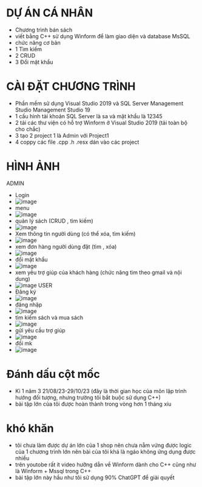 # DỰ ÁN CÁ NHÂN
- Chương trình bán sách 
- viết bằng C++ sử dụng Winform để làm giao diện và database MsSQL
- chức năng cơ bản
- 1 Tìm kiếm
- 2 CRUD
- 3 Đổi mật khẩu
# CÀI ĐẶT CHƯƠNG TRÌNH
- Phần mềm sử dụng Visual Studio 2019 và SQL Server Management Studio Management Studio 19
- 1 cấu hình tài khoản SQL Server là sa và mật khẩu là 12345
- 2 tải các thư viện có hỗ trợ Winform ở Visual Studio 2019 (tải toàn bộ cho chắc)
- 3 tạo 2 project 1 là Admin với Project1
- 4 coppy các file .cpp .h .resx dán vào các project
# HÌNH ẢNH
ADMIN
- Login
- ![image](https://github.com/hiepnx03/2023-10-CPP-WinForm-MsSQL-QLsach/assets/71397941/12e9c999-2482-4537-9dcd-70746e82a2e9)
- menu
- ![image](https://github.com/hiepnx03/2023-10-CPP-WinForm-MsSQL-QLsach/assets/71397941/55aec50c-0397-4319-8c37-95f45314245b)
- quản lý sách (CRUD , tìm kiếm)
- ![image](https://github.com/hiepnx03/2023-10-CPP-WinForm-MsSQL-QLsach/assets/71397941/dccae331-2dbd-483e-9e36-684c6ac34a45)
- Xem thông tin người dùng (có thể xóa, tìm kiếm)
- ![image](https://github.com/hiepnx03/2023-10-CPP-WinForm-MsSQL-QLsach/assets/71397941/73eb5fcf-0a65-42c5-b1ad-e46694a813fa)
- xem đơn hàng người dùng đặt (tìm , xóa)
- ![image](https://github.com/hiepnx03/2023-10-CPP-WinForm-MsSQL-QLsach/assets/71397941/071becd6-10e9-4a44-80c5-e3660b8a3c64)
- đổi mật khẩu
- ![image](https://github.com/hiepnx03/2023-10-CPP-WinForm-MsSQL-QLsach/assets/71397941/d53bb236-3596-4ecb-8711-26881484809a)
- xem yêu trợ giúp của khách hàng (chức năng tìm theo gmail và nội dung)
- ![image](https://github.com/hiepnx03/2023-10-CPP-WinForm-MsSQL-QLsach/assets/71397941/abd9ea9f-09e7-4053-ab6d-1386aa8c3ae2)
USER
- Đăng ký
- ![image](https://github.com/hiepnx03/2023-10-CPP-WinForm-MsSQL-QLsach/assets/71397941/2b4525a7-9ecc-4252-84b8-21692fe86a59)
- đăng nhập
- ![image](https://github.com/hiepnx03/2023-10-CPP-WinForm-MsSQL-QLsach/assets/71397941/28617c25-6320-4ffd-a877-1ede045b4909)
- tìm kiếm sách và mua sách
- ![image](https://github.com/hiepnx03/2023-10-CPP-WinForm-MsSQL-QLsach/assets/71397941/ebb6147f-50fb-4288-896b-8e077e44b862)
- gửi yêu cầu trợ giúp
- ![image](https://github.com/hiepnx03/2023-10-CPP-WinForm-MsSQL-QLsach/assets/71397941/e9bb8159-df9d-4037-9764-1c656e426fa2)
- đổi mk
- ![image](https://github.com/hiepnx03/2023-10-CPP-WinForm-MsSQL-QLsach/assets/71397941/e7331f17-9006-41af-94e9-8d4388721fa6)
# Đánh dấu cột mốc
- Kì 1 năm 3 21/08/23-29/10/23 (đây là thời gian học của môn lập trình hướng đối tượng, nhưng trường tôi bắt buộc sử dụng C++)
- bài tập lớn của tôi được hoàn thành trong vòng hơn 1 tháng xíu
# khó khăn
- tôi chưa làm được dự án lớn của 1 shop nên chưa nẵm vứng được logic của 1 chương trình lớn nên bài của tôi khá là ngáo không ứng dụng được nhiều
- trên youtobe rất ít video hưỡng dẫn về Winform dành cho C++ cũng như là Winform + Mssql trong C++
- bài tập lớn này hầu như tôi sử dụng 90% ChatGPT để giải quyết
